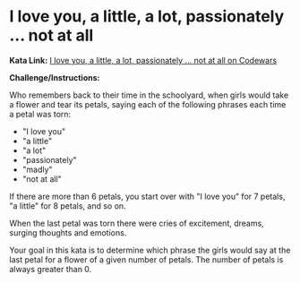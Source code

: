 # I love you, a little, a lot, passionately ... not at all

**Kata Link:** [I love you, a little, a lot, passionately ... not at all on Codewars](https://www.codewars.com/kata/57f24e6a18e9fad8eb000296/train/python)

**Challenge/Instructions:**

Who remembers back to their time in the schoolyard, when girls would take a flower and tear its petals, saying each of the following phrases each time a petal was torn:
- "I love you"
- "a little"
- "a lot"
- "passionately"
- "madly"
- "not at all"

If there are more than 6 petals, you start over with "I love you" for 7 petals, "a little" for 8 petals, and so on.

When the last petal was torn there were cries of excitement, dreams, surging thoughts and emotions.

Your goal in this kata is to determine which phrase the girls would say at the last petal for a flower of a given number of petals. The number of petals is always greater than 0.
